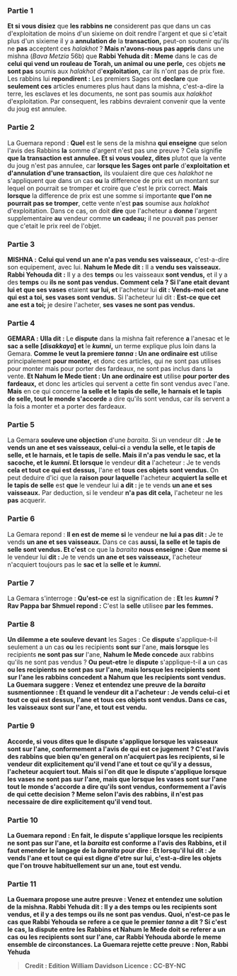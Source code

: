 
### Partie 1
<b>Et si vous disiez</b> que <b>les rabbins ne</b> considerent pas que dans un cas d'exploitation de moins d'un sixieme on doit rendre l'argent et que si c'etait plus d'un sixieme il y a <b>annulation de</b> la <b>transaction,</b> peut-on soutenir qu'ils ne <b>pas</b> acceptent ces <i>halakhot</i> ? <b>Mais n'avons-nous pas appris</b> dans une mishna (<i>Bava Metzia</i> 56b) que <b>Rabbi Yehuda dit : Meme</b> dans le cas de <b>celui qui vend un rouleau de Torah, un animal ou une perle,</b> ces objets <b>ne sont pas</b> soumis aux <i>halakhot</i> d'<b>exploitation,</b> car ils n'ont pas de prix fixe. Les rabbins lui <b>repondirent :</b> Les premiers Sages ont <b>declare</b> que <b>seulement ces</b> articles enumeres plus haut dans la mishna, c'est-a-dire la terre, les esclaves et les documents, ne sont pas soumis aux <i>halakhot</i> d'exploitation. Par consequent, les rabbins devraient convenir que la vente du joug est annulee.

### Partie 2
La Guemara repond : <b>Quel</b> est le sens de la mishna <b>qui enseigne</b> que selon l'avis des Rabbins <b>la</b> somme d'argent n'est pas une preuve ?</b> Cela signifie <b>que la transaction est annulee. Et si vous voulez, dites</b> plutot que la vente du joug n'est pas annulee, car <b>lorsque les Sages ont parle</b> d'<b>exploitation et d'annulation d'une transaction,</b> ils voulaient dire que ces <i>halakhot</i> ne s'appliquent que dans un cas <b>ou</b> la difference de prix est un montant sur lequel on pourrait se tromper</b> et croire que c'est le prix correct. <b>Mais lorsque</b> la difference de prix est une somme si importante <b>que l'on ne pourrait pas se tromper</b>, cette vente n'est <b>pas</b> soumise aux <i>halakhot</i> d'exploitation. Dans ce cas, on doit <b>dire</b> que l'acheteur a <b>donne</b> l'argent supplementaire <b>au</b> vendeur comme <b>un cadeau;</b> il ne pouvait pas penser que c'etait le prix reel de l'objet.

### Partie 3
<strong>MISHNA :</strong> <b>Celui qui vend un ane n'a pas vendu ses vaisseaux,</b> c'est-a-dire son equipement, avec lui. <b>Nahum le Mede dit :</b> Il a <b>vendu ses vaisseaux. Rabbi Yehouda dit :</b> Il y a des <b>temps</b> ou les vaisseaux <b>sont vendus,</b> et il y a des <b>temps</b> ou <b>ils ne sont pas vendus. Comment cela ? Si l'ane etait devant lui et que ses vases</b> etaient <b>sur lui, et</b> l'acheteur lui <b>dit : Vends-moi cet ane qui est a toi, ses vases sont vendus.</b> Si l'acheteur lui dit : <b>Est-ce que cet ane est a toi;</b> je desire l'acheter, <b>ses vases ne sont pas vendus.</b>

### Partie 4
<strong>GEMARA :</strong> <b>Ulla dit :</b> Le <b>dispute</b> dans la mishna fait reference <b>a</b> l'anesac et</b> le <b>sac a selle [<i>disakkaya</i>] et</b> le <b><i>kumni</i>,</b> un terme explique plus loin dans la Gemara. <b>Comme le veut la premiere <i>tanna</i> : Un ane ordinaire est</b> utilise principalement <b>pour monter,</b> et donc ces articles, qui ne sont pas utilises pour monter mais pour porter des fardeaux, ne sont pas inclus dans la vente. <b>Et Nahum le Mede tient : Un ane ordinaire est</b> utilise <b>pour porter des fardeaux,</b> et donc les articles qui servent a cette fin sont vendus avec l'ane. <b>Mais</b> en ce qui concerne <b>la selle et le tapis de selle, le harnais et le tapis de selle, tout le monde s'accorde</b> a dire qu'ils sont vendus,</b> car ils servent a la fois a monter et a porter des fardeaux.

### Partie 5
La Gemara <b>souleve une objection</b> d'une <i>baraita</i>. Si un vendeur dit : <b>Je te vends un ane et ses vaisseaux, celui-ci</b> a <b>vendu la selle, et le tapis de selle, et le harnais, et le tapis de selle. Mais il n'a pas vendu le sac, et la sacoche, et le <i>kumni</i>. Et lorsque</b> le vendeur <b>dit a</b> l'acheteur : Je te vends <b>cela et tout ce qui est dessus,</b> l'ane et <b>tous ces objets</b> <b>sont vendus. </b> On peut deduire d'ici que la <b>raison pour laquelle</b> l'acheteur <b>acquiert la selle et le tapis de selle</b> est <b>que</b> le vendeur lui <b>a dit :</b> je te vends <b>un ane et ses vaisseaux.</b> Par deduction, si le vendeur <b>n'a pas dit cela,</b> l'acheteur ne les <b>pas</b> acquerir.

### Partie 6
La Gemara repond : <b>Il en est de meme si</b> le vendeur <b>ne lui a pas dit :</b> Je te vends <b>un ane et ses vaisseaux.</b> Dans ce cas <b>aussi, la selle et le tapis de selle sont vendus. Et c'est</b> ce que la <i>baraita</i> <b>nous enseigne : Que meme si</b> le vendeur lui <b>dit : </b> Je te vends <b>un ane et ses vaisseaux,</b> l'acheteur n'acquiert toujours pas</b> le <b>sac et</b> la <b>selle et</b> le <b><i>kumni</i>.</b>

### Partie 7
La Gemara s'interroge : <b>Qu'est-ce</b> est la signification de : <b>Et</b> les <b><i>kumni</i> ? Rav Pappa bar Shmuel repond : </b> C'est la <b>selle</b> utilisee <b>par les femmes.</b>

### Partie 8
<b>Un dilemme a ete souleve devant</b> les Sages : Ce <b>dispute</b> s'applique-t-il seulement a un cas <b>ou</b> les recipients <b>sont sur</b> l'ane, <b>mais lorsque</b> les recipients <b>ne sont pas sur</b> l'ane, <b>Nahum le Mede concede</b> aux rabbins qu'ils ne sont pas vendus ? <b>Ou peut-etre</b> le <b>dispute</b> s'applique-t-il <b>a</b> un cas <b>ou les recipients <b>ne sont pas sur</b> l'ane, <b>mais lorsque</b> les recipients <b>sont sur</b> l'ane <b>les rabbins concedent a Nahum</b> que les recipients sont vendus. La Guemara suggere : <b>Venez</b> et <b>entendez</b> une preuve de la <i>baraita</i> susmentionnee : <b>Et quand</b> le vendeur <b>dit a</b> l'acheteur : Je vends <b>celui-ci et tout ce qui est dessus,</b> l'ane et <b>tous ces objets</b> <b>sont vendus.</b> Dans ce cas, les vaisseaux sont sur l'ane, et tout est vendu.

### Partie 9
<b>Accorde, si vous dites</b> que le <b>dispute</b> s'applique <b>lorsque</b> les vaisseaux <b>sont sur</b> l'ane, conformement a <b>l'avis de qui <b>est ce</b> jugement ? <b>C'est</b> l'avis des <b>rabbins</b> que bien qu'en general on n'acquiert pas les recipients, si le vendeur dit explicitement qu'il vend l'ane et tout ce qu'il y a dessus, l'acheteur acquiert tout. <b>Mais si l'on dit que</b> le <b>dispute</b> s'applique <b>lorsque</b> les vases <b>ne sont pas sur</b> l'ane, <b>mais que lorsque</b> les vases <b>sont sur</b> l'ane <b>tout le monde s'accorde</b> a dire qu'ils sont vendus,</b> conformement a <b>l'avis de qui <b>cette decision</b> ? Meme selon l'avis des rabbins, il n'est pas necessaire de dire explicitement qu'il vend tout.

### Partie 10
La Guemara repond : <b>En fait,</b> le <b>dispute</b> s'applique <b>lorsque</b> les recipients <b>ne sont pas sur</b> l'ane, <b>et</b> la <i>baraita</i> <b>est</b> conforme a l'avis des <b>Rabbins, et</b> il faut emender le langage de la <i>baraita</i> pour <b>dire : Et lorsqu'il lui dit :</b> Je vends <b>l'ane et tout ce qui est digne d'etre sur lui,</b> c'est-a-dire les objets que l'on trouve habituellement sur un ane, tout est vendu.

### Partie 11
La Guemara propose une autre preuve : <b>Venez</b> et <b>entendez</b> une solution de la mishna. <b>Rabbi Yehuda dit :</b> Il y a des <b>temps</b> ou les recipients <b>sont vendus,</b> et il y a des <b>temps ou ils ne sont pas vendus. Quoi, n'est-ce pas</b> le cas <b>que Rabbi Yehouda se refere a ce que le premier <i>tanna</i> a dit ?</b> Si c'est le cas, la dispute entre les Rabbins et Nahum le Mede doit se referer a un cas ou les recipients sont sur l'ane, car Rabbi Yehouda aborde le meme ensemble de circonstances. La Guemara rejette cette preuve : <b>Non, Rabbi Yehuda</b>

>Credit : Edition William Davidson
>Licence : CC-BY-NC